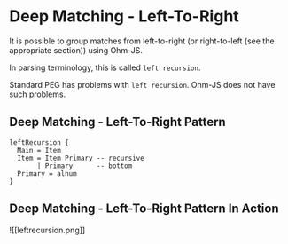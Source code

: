 # Deep Matching - Left-To-Right

It is possible to group matches from left-to-right (or right-to-left (see the appropriate section)) using Ohm-JS.

In parsing terminology, this is called `left recursion`.

Standard PEG has problems with `left recursion`.  Ohm-JS does not have such problems.

## Deep Matching - Left-To-Right Pattern
```
leftRecursion {
  Main = Item
  Item = Item Primary -- recursive
       | Primary      -- bottom
  Primary = alnum
}
```

## Deep Matching - Left-To-Right Pattern In Action

![[leftrecursion.png]]